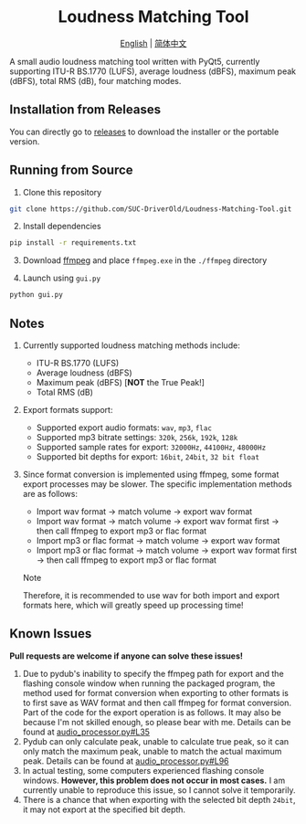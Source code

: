 <div align="center">

# Loudness Matching Tool

[English](./README.md) | [简体中文](./README_zh_CN.md)

</div>

A small audio loudness matching tool written with PyQt5, currently supporting ITU-R BS.1770 (LUFS), average loudness (dBFS), maximum peak (dBFS), total RMS (dB), four matching modes.

## Installation from Releases

You can directly go to [releases](https://github.com/SUC-DriverOld/Loudness-Matching-Tool/releases) to download the installer or the portable version.

## Running from Source

1. Clone this repository

```bash
git clone https://github.com/SUC-DriverOld/Loudness-Matching-Tool.git
```

2. Install dependencies

```bash
pip install -r requirements.txt
```

3. Download [ffmpeg](https://ffmpeg.org/) and place `ffmpeg.exe` in the `./ffmpeg` directory

4. Launch using `gui.py`

```bash
python gui.py
```

## Notes

1. Currently supported loudness matching methods include:

   - ITU-R BS.1770 (LUFS)
   - Average loudness (dBFS)
   - Maximum peak (dBFS) [**NOT** the True Peak!]
   - Total RMS (dB)

2. Export formats support:

   - Supported export audio formats: `wav`, `mp3`, `flac`
   - Supported mp3 bitrate settings: `320k`, `256k`, `192k`, `128k`
   - Supported sample rates for export: `32000Hz`, `44100Hz`, `48000Hz`
   - Supported bit depths for export: `16bit`, `24bit`, `32 bit float`

3. Since format conversion is implemented using ffmpeg, some format export processes may be slower. The specific implementation methods are as follows:

   - Import wav format -> match volume -> export wav format
   - Import wav format -> match volume -> export wav format first -> then call ffmpeg to export mp3 or flac format
   - Import mp3 or flac format -> match volume -> export wav format
   - Import mp3 or flac format -> match volume -> export wav format first -> then call ffmpeg to export mp3 or flac format

   > [!NOTE]
   >
   > Therefore, it is recommended to use wav for both import and export formats here, which will greatly speed up processing time!

## Known Issues

**Pull requests are welcome if anyone can solve these issues!**

1. Due to pydub's inability to specify the ffmpeg path for export and the flashing console window when running the packaged program, the method used for format conversion when exporting to other formats is to first save as WAV format and then call ffmpeg for format conversion. Part of the code for the export operation is as follows. It may also be because I'm not skilled enough, so please bear with me. Details can be found at [audio_processor.py#L35](https://github.com/SUC-DriverOld/Loudness-Matching-Tool/blob/main/audio_processor.py#L35)
2. Pydub can only calculate peak, unable to calculate true peak, so it can only match the maximum peak, unable to match the actual maximum peak. Details can be found at [audio_processor.py#L96](https://github.com/SUC-DriverOld/Loudness-Matching-Tool/blob/main/audio_processor.py#L96)
3. In actual testing, some computers experienced flashing console windows. **However, this problem does not occur in most cases.** I am currently unable to reproduce this issue, so I cannot solve it temporarily.
4. There is a chance that when exporting with the selected bit depth `24bit`, it may not export at the specified bit depth.
